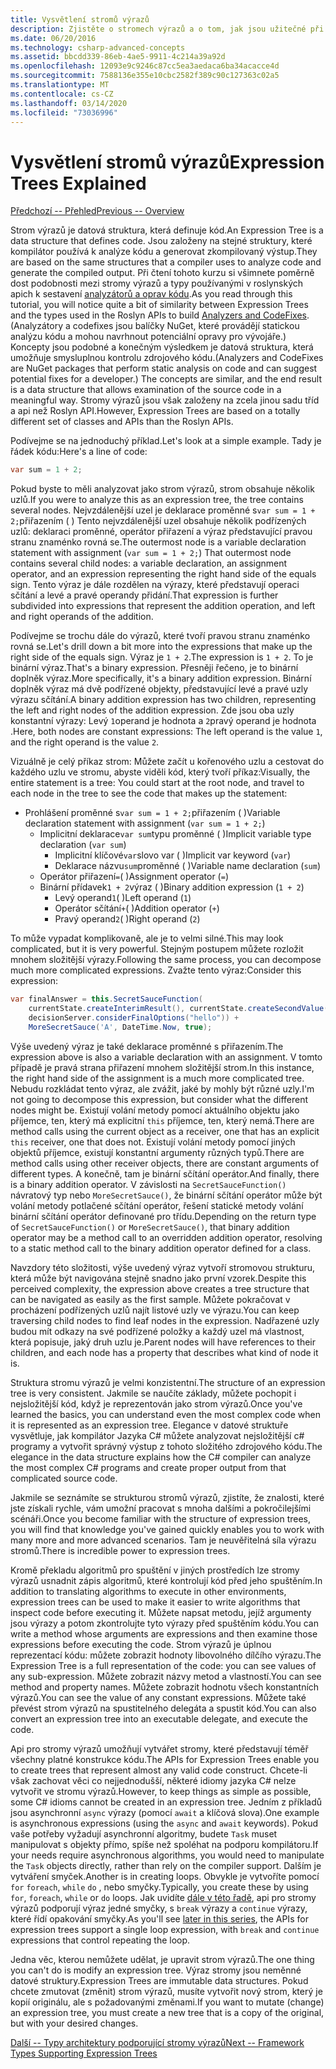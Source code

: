 ```yaml
---
title: Vysvětlení stromů výrazů
description: Zjistěte o stromech výrazů a o tom, jak jsou užitečné při překladu algoritmů pro externí spuštění a kontrolu kódu před jeho spuštěním.
ms.date: 06/20/2016
ms.technology: csharp-advanced-concepts
ms.assetid: bbcdd339-86eb-4ae5-9911-4c214a39a92d
ms.openlocfilehash: 12093e9c9246c87cc5ea3aedaca6ba34acacce4d
ms.sourcegitcommit: 7588136e355e10cbc2582f389c90c127363c02a5
ms.translationtype: MT
ms.contentlocale: cs-CZ
ms.lasthandoff: 03/14/2020
ms.locfileid: "73036996"
---
```

# <a name="expression-trees-explained"></a><span data-ttu-id="23c72-103">Vysvětlení stromů výrazů</span><span class="sxs-lookup"><span data-stu-id="23c72-103">Expression Trees Explained</span></span>

[<span data-ttu-id="23c72-104">Předchozí -- Přehled</span><span class="sxs-lookup"><span data-stu-id="23c72-104">Previous -- Overview</span></span>](expression-trees.md)

<span data-ttu-id="23c72-105">Strom výrazů je datová struktura, která definuje kód.</span><span class="sxs-lookup"><span data-stu-id="23c72-105">An Expression Tree is a data structure that defines code.</span></span> <span data-ttu-id="23c72-106">Jsou založeny na stejné struktury, které kompilátor používá k analýze kódu a generovat zkompilovaný výstup.</span><span class="sxs-lookup"><span data-stu-id="23c72-106">They are based on the same structures that a compiler uses to analyze code and generate the compiled output.</span></span> <span data-ttu-id="23c72-107">Při čtení tohoto kurzu si všimnete poměrně dost podobnosti mezi stromy výrazů a typy používanými v roslynských apich k sestavení [analyzátorů a oprav kódu](https://github.com/dotnet/roslyn-analyzers).</span><span class="sxs-lookup"><span data-stu-id="23c72-107">As you read through this tutorial, you will notice quite a bit of similarity between Expression Trees and the types used in the Roslyn APIs to build [Analyzers and CodeFixes](https://github.com/dotnet/roslyn-analyzers).</span></span>
<span data-ttu-id="23c72-108">(Analyzátory a codefixes jsou balíčky NuGet, které provádějí statickou analýzu kódu a mohou navrhnout potenciální opravy pro vývojáře.) Koncepty jsou podobné a konečným výsledkem je datová struktura, která umožňuje smysluplnou kontrolu zdrojového kódu.</span><span class="sxs-lookup"><span data-stu-id="23c72-108">(Analyzers and CodeFixes are NuGet packages that perform static analysis on code and can suggest potential fixes for a developer.) The concepts are similar, and the end result is a data structure that allows examination of the source code in a meaningful way.</span></span> <span data-ttu-id="23c72-109">Stromy výrazů jsou však založeny na zcela jinou sadu tříd a api než Roslyn API.</span><span class="sxs-lookup"><span data-stu-id="23c72-109">However, Expression Trees are based on a totally different set of classes and APIs than the Roslyn APIs.</span></span>

<span data-ttu-id="23c72-110">Podívejme se na jednoduchý příklad.</span><span class="sxs-lookup"><span data-stu-id="23c72-110">Let's look at a simple example.</span></span>
<span data-ttu-id="23c72-111">Tady je řádek kódu:</span><span class="sxs-lookup"><span data-stu-id="23c72-111">Here's a line of code:</span></span>

```csharp
var sum = 1 + 2;
```

<span data-ttu-id="23c72-112">Pokud byste to měli analyzovat jako strom výrazů, strom obsahuje několik uzlů.</span><span class="sxs-lookup"><span data-stu-id="23c72-112">If you were to analyze this as an expression tree, the tree contains several nodes.</span></span>
<span data-ttu-id="23c72-113">Nejvzdálenější uzel je deklarace proměnné s`var sum = 1 + 2;`přiřazením ( ) Tento nejvzdálenější uzel obsahuje několik podřízených uzlů: deklaraci proměnné, operátor přiřazení a výraz představující pravou stranu znaménko rovná se.</span><span class="sxs-lookup"><span data-stu-id="23c72-113">The outermost node is a variable declaration statement with assignment (`var sum = 1 + 2;`) That outermost node contains several child nodes: a variable declaration, an assignment operator, and an expression representing the right hand side of the equals sign.</span></span> <span data-ttu-id="23c72-114">Tento výraz je dále rozdělen na výrazy, které představují operaci sčítání a levé a pravé operandy přidání.</span><span class="sxs-lookup"><span data-stu-id="23c72-114">That expression is further subdivided into expressions that represent the addition operation, and left and right operands of the addition.</span></span>

<span data-ttu-id="23c72-115">Podívejme se trochu dále do výrazů, které tvoří pravou stranu znaménko rovná se.</span><span class="sxs-lookup"><span data-stu-id="23c72-115">Let's drill down a bit more into the expressions that make up the right side of the equals sign.</span></span>
<span data-ttu-id="23c72-116">Výraz je `1 + 2`.</span><span class="sxs-lookup"><span data-stu-id="23c72-116">The expression is `1 + 2`.</span></span> <span data-ttu-id="23c72-117">To je binární výraz.</span><span class="sxs-lookup"><span data-stu-id="23c72-117">That's a binary expression.</span></span> <span data-ttu-id="23c72-118">Přesněji řečeno, je to binární doplněk výraz.</span><span class="sxs-lookup"><span data-stu-id="23c72-118">More specifically, it's a binary addition expression.</span></span> <span data-ttu-id="23c72-119">Binární doplněk výraz má dvě podřízené objekty, představující levé a pravé uzly výrazu sčítání.</span><span class="sxs-lookup"><span data-stu-id="23c72-119">A binary addition expression has two children, representing the left and right nodes of the addition expression.</span></span> <span data-ttu-id="23c72-120">Zde jsou oba uzly konstantní výrazy: Levý `1`operand je hodnota a `2`pravý operand je hodnota .</span><span class="sxs-lookup"><span data-stu-id="23c72-120">Here, both nodes are constant expressions: The left operand is the value `1`, and the right operand is the value `2`.</span></span>

<span data-ttu-id="23c72-121">Vizuálně je celý příkaz strom: Můžete začít u kořenového uzlu a cestovat do každého uzlu ve stromu, abyste viděli kód, který tvoří příkaz:</span><span class="sxs-lookup"><span data-stu-id="23c72-121">Visually, the entire statement is a tree: You could start at the root node, and travel to each node in the tree to see the code that makes up the statement:</span></span>

- <span data-ttu-id="23c72-122">Prohlášení proměnné s`var sum = 1 + 2;`přiřazením ( )</span><span class="sxs-lookup"><span data-stu-id="23c72-122">Variable declaration statement with assignment (`var sum = 1 + 2;`)</span></span>
  - <span data-ttu-id="23c72-123">Implicitní deklarace`var sum`typu proměnné ( )</span><span class="sxs-lookup"><span data-stu-id="23c72-123">Implicit variable type declaration (`var sum`)</span></span>
    - <span data-ttu-id="23c72-124">Implicitní klíčové`var`slovo var ( )</span><span class="sxs-lookup"><span data-stu-id="23c72-124">Implicit var keyword (`var`)</span></span>
    - <span data-ttu-id="23c72-125">Deklarace názvu`sum`proměnné ( )</span><span class="sxs-lookup"><span data-stu-id="23c72-125">Variable name declaration (`sum`)</span></span>
  - <span data-ttu-id="23c72-126">Operátor přiřazení`=`( )</span><span class="sxs-lookup"><span data-stu-id="23c72-126">Assignment operator (`=`)</span></span>
  - <span data-ttu-id="23c72-127">Binární přídavek`1 + 2`výraz ( )</span><span class="sxs-lookup"><span data-stu-id="23c72-127">Binary addition expression (`1 + 2`)</span></span>
    - <span data-ttu-id="23c72-128">Levý operand`1`( )</span><span class="sxs-lookup"><span data-stu-id="23c72-128">Left operand (`1`)</span></span>
    - <span data-ttu-id="23c72-129">Operátor sčítání`+`( )</span><span class="sxs-lookup"><span data-stu-id="23c72-129">Addition operator (`+`)</span></span>
    - <span data-ttu-id="23c72-130">Pravý operand`2`( )</span><span class="sxs-lookup"><span data-stu-id="23c72-130">Right operand (`2`)</span></span>

<span data-ttu-id="23c72-131">To může vypadat komplikovaně, ale je to velmi silné.</span><span class="sxs-lookup"><span data-stu-id="23c72-131">This may look complicated, but it is very powerful.</span></span> <span data-ttu-id="23c72-132">Stejným postupem můžete rozložit mnohem složitější výrazy.</span><span class="sxs-lookup"><span data-stu-id="23c72-132">Following the same process, you can decompose much more complicated expressions.</span></span> <span data-ttu-id="23c72-133">Zvažte tento výraz:</span><span class="sxs-lookup"><span data-stu-id="23c72-133">Consider this expression:</span></span>

```csharp
var finalAnswer = this.SecretSauceFunction(
    currentState.createInterimResult(), currentState.createSecondValue(1, 2),
    decisionServer.considerFinalOptions("hello")) +
    MoreSecretSauce('A', DateTime.Now, true);
```

<span data-ttu-id="23c72-134">Výše uvedený výraz je také deklarace proměnné s přiřazením.</span><span class="sxs-lookup"><span data-stu-id="23c72-134">The expression above is also a variable declaration with an assignment.</span></span>
<span data-ttu-id="23c72-135">V tomto případě je pravá strana přiřazení mnohem složitější strom.</span><span class="sxs-lookup"><span data-stu-id="23c72-135">In this instance, the right hand side of the assignment is a much more complicated tree.</span></span>
<span data-ttu-id="23c72-136">Nebudu rozkládat tento výraz, ale zvážit, jaké by mohly být různé uzly.</span><span class="sxs-lookup"><span data-stu-id="23c72-136">I'm not going to decompose this expression, but consider what the different nodes might be.</span></span> <span data-ttu-id="23c72-137">Existují volání metody pomocí aktuálního objektu jako příjemce, ten, který má explicitní `this` příjemce, ten, který nemá.</span><span class="sxs-lookup"><span data-stu-id="23c72-137">There are method calls using the current object as a receiver, one that has an explicit `this` receiver, one that does not.</span></span> <span data-ttu-id="23c72-138">Existují volání metody pomocí jiných objektů příjemce, existují konstantní argumenty různých typů.</span><span class="sxs-lookup"><span data-stu-id="23c72-138">There are method calls using other receiver objects, there are constant arguments of different types.</span></span> <span data-ttu-id="23c72-139">A konečně, tam je binární sčítání operátor.</span><span class="sxs-lookup"><span data-stu-id="23c72-139">And finally, there is a binary addition operator.</span></span> <span data-ttu-id="23c72-140">V závislosti na `SecretSauceFunction()` návratový typ nebo `MoreSecretSauce()`, že binární sčítání operátor může být volání metody potlačené sčítání operátor, řešení statické metody volání binární sčítání operátor definované pro třídu.</span><span class="sxs-lookup"><span data-stu-id="23c72-140">Depending on the return type of `SecretSauceFunction()` or `MoreSecretSauce()`, that binary addition operator may be a method call to an overridden addition operator, resolving to a static method call to the binary addition operator defined for a class.</span></span>

<span data-ttu-id="23c72-141">Navzdory této složitosti, výše uvedený výraz vytvoří stromovou strukturu, která může být navigována stejně snadno jako první vzorek.</span><span class="sxs-lookup"><span data-stu-id="23c72-141">Despite this perceived complexity, the expression above creates a tree structure that can be navigated as easily as the first sample.</span></span> <span data-ttu-id="23c72-142">Můžete pokračovat v procházení podřízených uzlů najít listové uzly ve výrazu.</span><span class="sxs-lookup"><span data-stu-id="23c72-142">You can keep traversing child nodes to find leaf nodes in the expression.</span></span> <span data-ttu-id="23c72-143">Nadřazené uzly budou mít odkazy na své podřízené položky a každý uzel má vlastnost, která popisuje, jaký druh uzlu je.</span><span class="sxs-lookup"><span data-stu-id="23c72-143">Parent nodes will have references to their children, and each node has a property that describes what kind of node it is.</span></span>

<span data-ttu-id="23c72-144">Struktura stromu výrazů je velmi konzistentní.</span><span class="sxs-lookup"><span data-stu-id="23c72-144">The structure of an expression tree is very consistent.</span></span> <span data-ttu-id="23c72-145">Jakmile se naučíte základy, můžete pochopit i nejsložitější kód, když je reprezentován jako strom výrazů.</span><span class="sxs-lookup"><span data-stu-id="23c72-145">Once you've learned the basics, you can understand even the most complex code when it is represented as an expression tree.</span></span> <span data-ttu-id="23c72-146">Elegance v datové struktuře vysvětluje, jak kompilátor Jazyka C# můžete analyzovat nejsložitější c# programy a vytvořit správný výstup z tohoto složitého zdrojového kódu.</span><span class="sxs-lookup"><span data-stu-id="23c72-146">The elegance in the data structure explains how the C# compiler can analyze the most complex C# programs and create proper output from that complicated source code.</span></span>

<span data-ttu-id="23c72-147">Jakmile se seznámíte se strukturou stromů výrazů, zjistíte, že znalosti, které jste získali rychle, vám umožní pracovat s mnoha dalšími a pokročilejšími scénáři.</span><span class="sxs-lookup"><span data-stu-id="23c72-147">Once you become familiar with the structure of expression trees, you will find that knowledge you've gained quickly enables you to work with many more and more advanced scenarios.</span></span> <span data-ttu-id="23c72-148">Tam je neuvěřitelná síla výrazu stromů.</span><span class="sxs-lookup"><span data-stu-id="23c72-148">There is incredible power to expression trees.</span></span>

<span data-ttu-id="23c72-149">Kromě překladu algoritmů pro spuštění v jiných prostředích lze stromy výrazů usnadnit zápis algoritmů, které kontrolují kód před jeho spuštěním.</span><span class="sxs-lookup"><span data-stu-id="23c72-149">In addition to translating algorithms to execute in other environments, expression trees can be used to make it easier to write algorithms that inspect code before executing it.</span></span> <span data-ttu-id="23c72-150">Můžete napsat metodu, jejíž argumenty jsou výrazy a potom zkontrolujte tyto výrazy před spuštěním kódu.</span><span class="sxs-lookup"><span data-stu-id="23c72-150">You can write a method whose arguments are expressions and then examine those expressions before executing the code.</span></span> <span data-ttu-id="23c72-151">Strom výrazů je úplnou reprezentací kódu: můžete zobrazit hodnoty libovolného dílčího výrazu.</span><span class="sxs-lookup"><span data-stu-id="23c72-151">The Expression Tree is a full representation of the code: you can see values of any sub-expression.</span></span>
<span data-ttu-id="23c72-152">Můžete zobrazit názvy metod a vlastností.</span><span class="sxs-lookup"><span data-stu-id="23c72-152">You can see method and property names.</span></span> <span data-ttu-id="23c72-153">Můžete zobrazit hodnotu všech konstantních výrazů.</span><span class="sxs-lookup"><span data-stu-id="23c72-153">You can see the value of any constant expressions.</span></span>
<span data-ttu-id="23c72-154">Můžete také převést strom výrazů na spustitelného delegáta a spustit kód.</span><span class="sxs-lookup"><span data-stu-id="23c72-154">You can also convert an expression tree into an executable delegate, and execute the code.</span></span>

<span data-ttu-id="23c72-155">Api pro stromy výrazů umožňují vytvářet stromy, které představují téměř všechny platné konstrukce kódu.</span><span class="sxs-lookup"><span data-stu-id="23c72-155">The APIs for Expression Trees enable you to create trees that represent almost any valid code construct.</span></span> <span data-ttu-id="23c72-156">Chcete-li však zachovat věci co nejjednodušší, některé idiomy jazyka C# nelze vytvořit ve stromu výrazů.</span><span class="sxs-lookup"><span data-stu-id="23c72-156">However, to keep things as simple as possible, some C# idioms cannot be created in an expression tree.</span></span> <span data-ttu-id="23c72-157">Jedním z příkladů jsou asynchronní `async` výrazy (pomocí `await` a klíčová slova).</span><span class="sxs-lookup"><span data-stu-id="23c72-157">One example is asynchronous expressions (using the `async` and `await` keywords).</span></span> <span data-ttu-id="23c72-158">Pokud vaše potřeby vyžadují asynchronní algoritmy, budete `Task` muset manipulovat s objekty přímo, spíše než spoléhat na podporu kompilátoru.</span><span class="sxs-lookup"><span data-stu-id="23c72-158">If your needs require asynchronous algorithms, you would need to manipulate the `Task` objects directly, rather than rely on the compiler support.</span></span> <span data-ttu-id="23c72-159">Dalším je vytváření smyček.</span><span class="sxs-lookup"><span data-stu-id="23c72-159">Another is in creating loops.</span></span> <span data-ttu-id="23c72-160">Obvykle je vytvoříte pomocí `for` `foreach`, `while` `do` , nebo smyčky.</span><span class="sxs-lookup"><span data-stu-id="23c72-160">Typically, you create these by using `for`, `foreach`, `while` or `do` loops.</span></span> <span data-ttu-id="23c72-161">Jak uvidíte [dále v této řadě](expression-trees-building.md), api pro stromy výrazů podporují výraz jedné smyčky, s `break` výrazy a `continue` výrazy, které řídí opakování smyčky.</span><span class="sxs-lookup"><span data-stu-id="23c72-161">As you'll see [later in this series](expression-trees-building.md), the APIs for expression trees support a single loop expression, with `break` and `continue` expressions that control repeating the loop.</span></span>

<span data-ttu-id="23c72-162">Jedna věc, kterou nemůžete udělat, je upravit strom výrazů.</span><span class="sxs-lookup"><span data-stu-id="23c72-162">The one thing you can't do is modify an expression tree.</span></span>  <span data-ttu-id="23c72-163">Výraz stromy jsou neměnné datové struktury.</span><span class="sxs-lookup"><span data-stu-id="23c72-163">Expression Trees are immutable data structures.</span></span> <span data-ttu-id="23c72-164">Pokud chcete zmutovat (změnit) strom výrazů, musíte vytvořit nový strom, který je kopií originálu, ale s požadovanými změnami.</span><span class="sxs-lookup"><span data-stu-id="23c72-164">If you want to mutate (change) an expression tree, you must create a new tree that is a copy of the original, but with your desired changes.</span></span>

[<span data-ttu-id="23c72-165">Další -- Typy architektury podporující stromy výrazů</span><span class="sxs-lookup"><span data-stu-id="23c72-165">Next -- Framework Types Supporting Expression Trees</span></span>](expression-classes.md)

